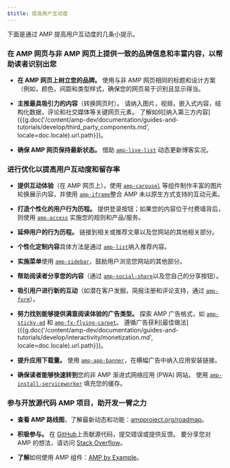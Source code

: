```yaml
---
$title: 提高用户互动度
---
```


下面是通过 AMP 提高用户互动度的几条小提示。

### 在 AMP 网页与非 AMP 网页上提供一致的品牌信息和丰富内容，以帮助读者识别出您

- **在 AMP 网页上树立您的品牌。** 使用与非 AMP 网页相同的标题和设计方案（例如，颜色，间距和类型样式，确保您的网页易于识别且显示得当。

- **主推最具吸引力的内容**（转换网页时）。 请纳入图片，视频，嵌入式内容，结构化数据，评论和社交媒体等关键网页元素。 了解如何[纳入第三方内容]({{g.doc('/content/amp-dev/documentation/guides-and-tutorials/develop/third_party_components.md', locale=doc.locale).url.path}})。

- **确保 AMP 网页保持最新状态。** 借助 [`amp-live-list`](/zh_cn/docs/reference/components/amp-live-list.html) 动态更新博客实况。

### 进行优化以提高用户互动度和留存率

- **提供互动体验**（在 AMP 网页上）。使用 [`amp-carousel`](/zh_cn/docs/reference/components/amp-carousel.html) 等组件制作丰富的图片轮换展示内容，并使用 [`amp-iframe`](/zh_cn/docs/reference/components/amp-iframe.html)整合 AMP 未以原生方式支持的互动元素。

- **打造个性化的用户行为历程。** 提供登录按钮；如果您的内容位于付费墙背后，则使用 [`amp-access`](/zh_cn/docs/reference/components/amp-access.html) 实施您的规则和产品/服务。

- **延伸用户的行为历程。** 链接到相关或推荐文章以及您网站的其他相关部分。

- **个性化定制内容**具体方法是通过 [`amp-list`](/zh_cn/docs/reference/components/amp-list.html)纳入推荐内容。

- **实施菜单**使用 [`amp-sidebar`](/zh_cn/docs/reference/components/amp-sidebar.html)，鼓励用户浏览您网站的其他部分。

- **帮助阅读者分享您的内容**（通过 [`amp-social-share`](/zh_cn/docs/reference/components/amp-social-share.html)以及您自己的分享按钮）。

- **吸引用户进行新的互动**（如潜在客户发掘，简报注册和评论支持，通过 [`amp-form`](/zh_cn/docs/reference/components/amp-form.html)）。

- **努力找到能够提供满意阅读体验的广告类型。** 探索 AMP 广告格式，如 [`amp-sticky-ad`](/zh_cn/docs/reference/components/amp-sticky-ad.html) 和 [`amp-fx-flying-carpet`](/zh_cn/docs/reference/components/amp-fx-flying-carpet.html)。 遵循广告获利[最佳做法]({{g.doc('/content/amp-dev/documentation/guides-and-tutorials/develop/interactivity/monetization.md', locale=doc.locale).url.path}})。

- **提升应用下载量。** 使用 [`amp-app-banner`](/zh_cn/docs/reference/components/amp-app-banner.html)，在横幅广告中纳入应用安装链接。

- **确保读者能够快速转到**您的非 AMP 渐进式网络应用 (PWA) 网站。 使用 [`amp-install-serviceworker`](/zh_cn/docs/reference/components/amp-install-serviceworker.html) 填充您的缓存。

### 参与开放源代码 AMP 项目，助开发一臂之力

- **查看 AMP 路线图**，了解最新动态和功能：[ampproject.org/roadmap](/roadmap)。

- **积极参与。**
在 [GitHub](https://github.com/ampproject/amphtml/blob/master/CONTRIBUTING.md)上贡献源代码，提交错误或提供反馈。 要分享您对 AMP 的想法，请访问 [Stack Overflow](https://stackoverflow.com/questions/tagged/amp-html)。

- **了解**如何使用 AMP 组件：[AMP by Example](https://ampbyexample.com/)。

